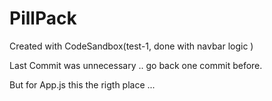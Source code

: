 # PillPack
Created with CodeSandbox(test-1, done with navbar logic )


Last Commit was unnecessary .. go back one commit before.

But for App.js this the rigth place ...
